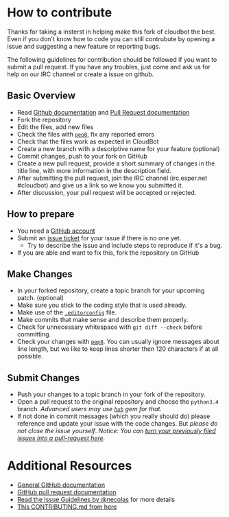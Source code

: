 # How to contribute

Thanks for taking a insterst in helping make this fork of cloudbot the best. Even if you don't know how to code you can still contrubute by opening a issue and suggesting a new feature or reporting bugs. 

The following guidelines for contribution should be followed if you want to submit a pull request. If you have any troubles, just come and ask us for help on our IRC channel or create a issue on github.

## Basic Overview

* Read [Github documentation](http://help.github.com/) and [Pull Request documentation](http://help.github.com/send-pull-requests/)
* Fork the repository
* Edit the files, add new files
* Check the files with [`pep8`](https://pypi.python.org/pypi/pep8), fix any reported errors
* Check that the files work as expected in CloudBot
* Create a new branch with a descriptive name for your feature (optional)
* Commit changes, push to your fork on GitHub
* Create a new pull request, provide a short summary of changes in the title line, with more information in the description field.
* After submitting the pull request, join the IRC channel (irc.esper.net #cloudbot) and give us a link so we know you submitted it.
* After discussion, your pull request will be accepted or rejected.

## How to prepare

* You need a [GitHub account](https://github.com/signup/free)
* Submit an [issue ticket](https://github.com/ClouDev/CloudBot/issues) for your issue if there is no one yet.
  * Try to describe the issue and include steps to reproduce if it's a bug.
* If you are able and want to fix this, fork the repository on GitHub

## Make Changes

* In your forked repository, create a topic branch for your upcoming patch. (optional) 
* Make sure you stick to the coding style that is used already.
* Make use of the [`.editorconfig`](http://editorconfig.org/) file.
* Make commits that make sense and describe them properly.
* Check for unnecessary whitespace with `git diff --check` before committing.
* Check your changes with [`pep8`](https://pypi.python.org/pypi/pep8). You can usually ignore messages about line length, but we like to keep lines shorter then 120 characters if at all possible.

## Submit Changes

* Push your changes to a topic branch in your fork of the repository.
* Open a pull request to the original repository and choose the `python3.4` branch.
	_Advanced users may use [`hub`](https://github.com/defunkt/hub#git-pull-request) gem for that._
* If not done in commit messages (which you really should do) please reference and update your issue with the code changes. But _please do not close the issue yourself_.
_Notice: You can [turn your previously filed issues into a pull-request here](http://issue2pr.herokuapp.com/)._

# Additional Resources

* [General GitHub documentation](http://help.github.com/)
* [GitHub pull request documentation](http://help.github.com/send-pull-requests/)
* [Read the Issue Guidelines by @necolas](https://github.com/necolas/issue-guidelines/blob/master/CONTRIBUTING.md) for more details
* [This CONTRIBUTING.md from here](https://github.com/anselmh/CONTRIBUTING.md)
